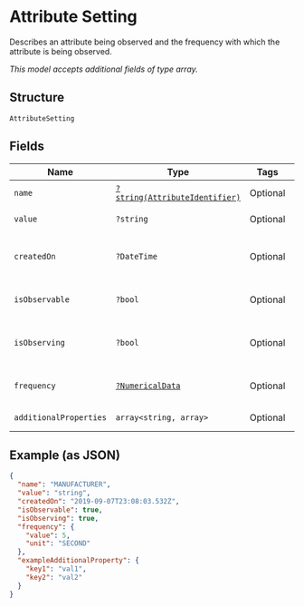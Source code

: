 
# Attribute Setting

Describes an attribute being observed and the frequency with which the attribute is being observed.

*This model accepts additional fields of type array.*

## Structure

`AttributeSetting`

## Fields

| Name | Type | Tags | Description | Getter | Setter |
|  --- | --- | --- | --- | --- | --- |
| `name` | [`?string(AttributeIdentifier)`](../../doc/models/attribute-identifier.md) | Optional | Attribute identifier. | getName(): ?string | setName(?string name): void |
| `value` | `?string` | Optional | Attribute value. | getValue(): ?string | setValue(?string value): void |
| `createdOn` | `?DateTime` | Optional | Date and time request was created. | getCreatedOn(): ?\DateTime | setCreatedOn(?\DateTime createdOn): void |
| `isObservable` | `?bool` | Optional | Is the attribute observable? | getIsObservable(): ?bool | setIsObservable(?bool isObservable): void |
| `isObserving` | `?bool` | Optional | Is the attribute being observed? | getIsObserving(): ?bool | setIsObserving(?bool isObserving): void |
| `frequency` | [`?NumericalData`](../../doc/models/numerical-data.md) | Optional | Describes value and unit of time. | getFrequency(): ?NumericalData | setFrequency(?NumericalData frequency): void |
| `additionalProperties` | `array<string, array>` | Optional | - | findAdditionalProperty(string key): array | additionalProperty(string key, array value): void |

## Example (as JSON)

```json
{
  "name": "MANUFACTURER",
  "value": "string",
  "createdOn": "2019-09-07T23:08:03.532Z",
  "isObservable": true,
  "isObserving": true,
  "frequency": {
    "value": 5,
    "unit": "SECOND"
  },
  "exampleAdditionalProperty": {
    "key1": "val1",
    "key2": "val2"
  }
}
```

